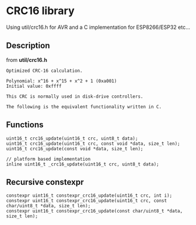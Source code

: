 # CRC16 library

Using util/crc16.h for AVR and a C implementation for ESP8266/ESP32 etc...

## Description

from **util/crc16.h**

```
Optimized CRC-16 calculation.

Polynomial: x^16 + x^15 + x^2 + 1 (0xa001)
Initial value: 0xffff

This CRC is normally used in disk-drive controllers.

The following is the equivalent functionality written in C.
```

## Functions

```
uint16_t crc16_update(uint16_t crc, uint8_t data);
uint16_t crc16_update(uint16_t crc, const void *data, size_t len);
uint16_t crc16_update(const void *data, size_t len);
```

```
// platform based implementation
inline uint16_t _crc16_update(uint16_t crc, uint8_t data);
```

## Recursive constexpr

```
constexpr uint16_t constexpr_crc16_update(uint16_t crc, int i);
constexpr uint16_t constexpr_crc16_update(uint16_t crc, const char/uint8_t *data, size_t len);
constexpr uint16_t constexpr_crc16_update(const char/uint8_t *data, size_t len);
```
